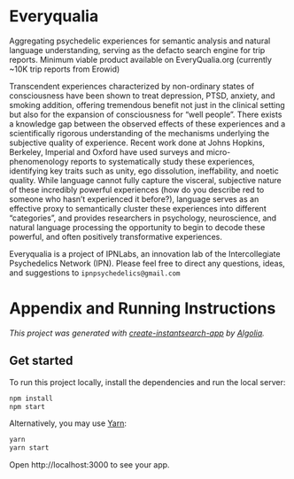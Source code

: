 # Everyqualia

Aggregating psychedelic experiences for semantic analysis and natural language understanding, serving as the defacto search engine for trip reports. Minimum viable product available on EveryQualia.org (currently ~10K trip reports from Erowid)

Transcendent experiences characterized by non-ordinary states of consciousness have been shown to treat depression, PTSD, anxiety, and smoking addition, offering tremendous benefit not just in the clinical setting but also for the expansion of consciousness for “well people”. There exists a knowledge gap between the observed effects of these experiences and a scientifically rigorous understanding of the mechanisms underlying the subjective quality of experience. Recent work done at Johns Hopkins, Berkeley, Imperial and Oxford have used surveys and micro-phenomenology reports to systematically study these experiences, identifying key traits such as unity, ego dissolution, ineffability, and noetic quality. While language cannot fully capture the visceral, subjective nature of these incredibly powerful experiences (how do you describe red to someone who hasn’t experienced it before?), language serves as an effective proxy to semantically cluster these experiences into different “categories”, and provides researchers in psychology, neuroscience, and natural language processing the opportunity to begin to decode these powerful, and often positively transformative experiences.

Everyqualia is a project of IPNLabs, an innovation lab of the Intercollegiate Psychedelics Network (IPN). Please feel free to direct any questions, ideas, and suggestions to `ipnpsychedelics@gmail.com`


# Appendix and Running Instructions

_This project was generated with [create-instantsearch-app](https://github.com/algolia/create-instantsearch-app) by [Algolia](https://algolia.com)._

## Get started

To run this project locally, install the dependencies and run the local server:

```sh
npm install
npm start
```

Alternatively, you may use [Yarn](https://http://yarnpkg.com/):

```sh
yarn
yarn start
```

Open http://localhost:3000 to see your app.
